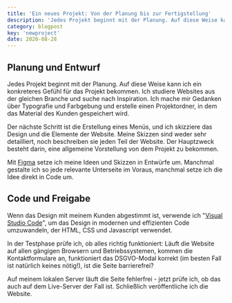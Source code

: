 ```yaml
---
title: 'Ein neues Projekt: Von der Planung bis zur Fertigstellung'
description: 'Jedes Projekt beginnt mit der Planung. Auf diese Weise kann ich ein konkreteres Gefühl für das Projekt bekommen. Ich studiere Websites aus der gleichen Branche und suche nach Inspiration.'
category: blogpost
key: 'newproject'
date: 2020-08-28
---
```


## Planung und Entwurf

Jedes Projekt beginnt mit der Planung. Auf diese Weise kann ich ein konkreteres Gefühl für das Projekt bekommen. Ich studiere Websites aus der gleichen Branche und suche nach Inspiration. Ich mache mir Gedanken über Typografie und Farbgebung und erstelle einen Projektordner, in dem das Material des Kunden gespeichert wird.

Der nächste Schritt ist die Erstellung eines Menüs, und ich skizziere das Design und die Elemente der Website. Meine Skizzen sind weder sehr detailliert, noch beschreiben sie jeden Teil der Website. Der Hauptzweck besteht darin, eine allgemeine Vorstellung von dem Projekt zu bekommen.

Mit [Figma](https://www.figma.com/) setze ich meine Ideen und Skizzen in Entwürfe um. Manchmal gestalte ich so jede relevante Unterseite im Voraus, manchmal setze ich die Idee direkt in Code um.

## Code und Freigabe

Wenn das Design mit meinem Kunden abgestimmt ist, verwende ich "[Visual Studio Code](https://code.visualstudio.com/)", um das Design in modernen und effizienten Code umzuwandeln, der HTML, CSS und Javascript verwendet.

In der Testphase prüfe ich, ob alles richtig funktioniert: Läuft die Website auf allen gängigen Browsern und Betriebssystemen, kommen die Kontaktformulare an, funktioniert das DSGVO-Modal korrekt (im besten Fall ist natürlich keines nötig!), ist die Seite barrierefrei?

Auf meinem lokalen Server läuft die Seite fehlerfrei - jetzt prüfe ich, ob das auch auf dem Live-Server der Fall ist. Schließlich veröffentliche ich die Website.
